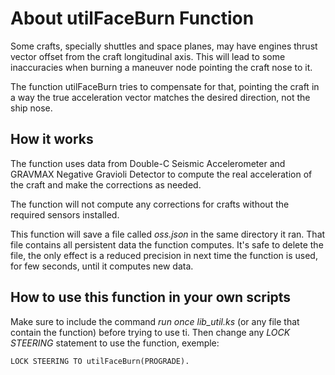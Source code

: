 About utilFaceBurn Function
===========================

Some crafts, specially shuttles and space planes, may have engines thrust vector offset from the craft longitudinal axis. This will lead to some inaccuracies when burning a maneuver node pointing the craft nose to it.

The function utilFaceBurn tries to compensate for that, pointing the craft in a way the true acceleration vector matches the desired direction, not the ship nose. 

How it works
------------

The function uses data from Double-C Seismic Accelerometer and GRAVMAX Negative Gravioli Detector to compute the real acceleration of the craft and make the corrections as needed. 

The function will not compute any corrections for crafts without the required sensors installed. 

This function will save a file called *oss.json* in the same directory it ran. That file contains all persistent data the function computes. It's safe to delete the file, the only effect is a reduced precision in next time the function is used, for few seconds, until it computes new data.

How to use this function in your own scripts
--------------------------------------------

Make sure to include the command *run once lib_util.ks* (or any file that contain the function) before trying to use ti.
Then change any *LOCK STEERING* statement to use the function, exemple:

	LOCK STEERING TO utilFaceBurn(PROGRADE).
	
